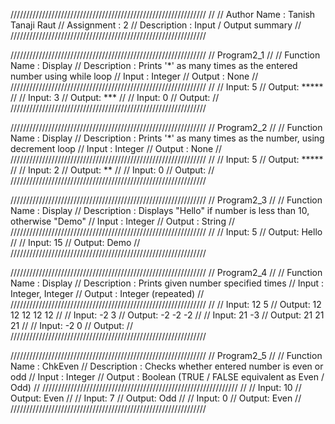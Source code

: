 //////////////////////////////////////////////////////////////
//
//  Author Name :       Tanish Tanaji Raut
//  Assignment :        2
//  Description :       Input / Output summary 
//
//////////////////////////////////////////////////////////////


//////////////////////////////////////////////////////////////
//  Program2_1
//
//  Function Name :     Display
//  Description   :     Prints '*' as many times as the entered number using while loop
//  Input         :     Integer
//  Output        :     None
//
//////////////////////////////////////////////////////////////
//
//  Input: 5
//  Output: *****
//
//  Input: 3
//  Output: ***
//
//  Input: 0
//  Output:
//
//////////////////////////////////////////////////////////////


//////////////////////////////////////////////////////////////
//  Program2_2
//
//  Function Name :     Display
//  Description   :     Prints '*' as many times as the number, using decrement loop
//  Input         :     Integer
//  Output        :     None
//
//////////////////////////////////////////////////////////////
//
//  Input: 5
//  Output: *****
//
//  Input: 2
//  Output: **
//
//  Input: 0
//  Output:
//
//////////////////////////////////////////////////////////////


//////////////////////////////////////////////////////////////
//  Program2_3
//
//  Function Name :     Display
//  Description   :     Displays "Hello" if number is less than 10, otherwise "Demo"
//  Input         :     Integer
//  Output        :     String
//
//////////////////////////////////////////////////////////////
//
//  Input: 5
//  Output: Hello
//
//  Input: 15
//  Output: Demo
//
//////////////////////////////////////////////////////////////


//////////////////////////////////////////////////////////////
//  Program2_4
//
//  Function Name :     Display
//  Description   :     Prints given number specified times
//  Input         :     Integer, Integer
//  Output        :     Integer (repeated)
//
//////////////////////////////////////////////////////////////
//
//  Input: 12 5
//  Output: 12 12 12 12 12
//
//  Input: -2 3
//  Output: -2 -2 -2
//
//  Input: 21 -3
//  Output: 21 21 21
//
//  Input: -2 0
//  Output:
//
//////////////////////////////////////////////////////////////


//////////////////////////////////////////////////////////////
//  Program2_5
//
//  Function Name :     ChkEven
//  Description   :     Checks whether entered number is even or odd
//  Input         :     Integer
//  Output        :     Boolean (TRUE / FALSE equivalent as Even / Odd)
//
//////////////////////////////////////////////////////////////
//
//  Input: 10
//  Output: Even
//
//  Input: 7
//  Output: Odd
//
//  Input: 0
//  Output: Even
//
//////////////////////////////////////////////////////////////
